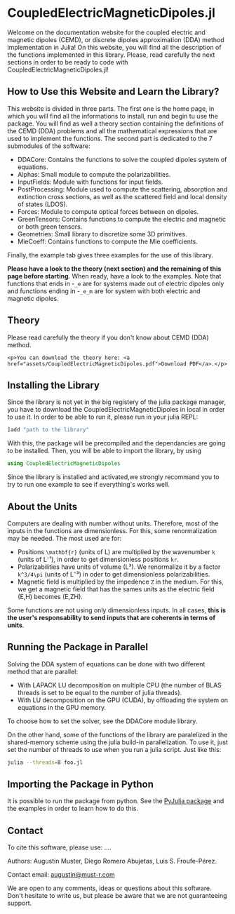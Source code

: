 # CoupledElectricMagneticDipoles.jl

Welcome on the documentation website for the coupled electric and magnetic dipoles (CEMD), or discrete dipoles approximation (DDA) method implementation in Julia! On this website, you will find all the description of the functions implemented in this library. Please, read carefully the next sections in order to be ready to code with CoupledElectricMagneticDipoles.jl!

## How to Use this Website and Learn the Library?
This website is divided in three parts. The first one is the home page, in which you will find all the informations to install, run and begin tu use the package. You will find as well a theory section containing the definitions of the CEMD (DDA) problems and all the mathematical expressions that are used to implement the functions. The second part is dedicated to the 7 submodules of the software:

- DDACore: Contains the functions to solve the coupled dipoles system of equations.
- Alphas: Small module to compute the polarizabilities.
- InputFields: Module with functions for input fields.
- PostProcessing: Module used to compute the scattering, absorption and extinction cross sections, as well as the scattered field and local density of states (LDOS).
- Forces: Module to compute optical forces between on dipoles.
- GreenTensors: Contains functions to compute the electric and magnetic or both green tensors.
- Geometries: Small library to discretize some 3D primitives.
- MieCoeff: Contains functions to compute the Mie coefficients.

Finally, the example tab gives three examples for the use of this library.

**Please have a look to the theory (next section) and the remaining of this page before starting**. When ready, have a look to the examples. Note that functions that ends in -`_e` are for systems made out of electric dipoles only and functions ending in -`_e_m` are for system with both electric and magnetic dipoles.

## Theory

Please read carefully the theory if you don't know about CEMD (DDA) method. 

```@raw html
<p>You can download the theory here: <a href="assets/CoupledElectricMagneticDipoles.pdf">Download PDF</a>.</p>
```

## Installing the Library

Since the library is not yet in the big registery of the julia package manager, you have to download the CoupledElectricMagneticDipoles in local in order to use it. In order to be able to run it, please run in your julia REPL:

```julia
]add "path to the library"
```
With this, the package will be precompiled and the dependancies are going to be installed. Then, you will be able to import the library, by using

```julia
using CoupledElectricMagneticDipoles
```
Since the library is installed and activated,we strongly recommand you to try to run one example to see if everything's works well.

## About the Units

Computers are dealing with number without units. Therefore, most of the inputs in the functions are dimensionless. For this, some renormalization may be needed. The most used are for:

- Positions ``\mathbf{r}`` (units of L) are multiplied by the wavenumber ``k`` (units of L⁻¹), in order to get dimensionless positions `kr`.
- Polarizabilities have units of volume (L³). We renormalize it by a factor ``k^3/4\pi`` (units of L⁻³) in oder to get dimensionless polarizabilities.
- Magnetic field is multiplied by the impedence ``Z`` in the medium. For this, we get a magnetic field that has the sames units as the electric field (E,H) becomes (E,ZH). 

Some functions are not using only dimensionless inputs. In all cases, **this is the user's responsability to send inputs that are coherents in terms of units**. 

## Running the Package in Parallel
Solving the DDA system of equations can be done with two different method that are parallel:

- With LAPACK LU decomposition on multiple CPU (the number of BLAS threads is set to be equal to the number of julia threads).
- With LU decomposition on the GPU (CUDA), by offloading the system on equations in the GPU memory.

To choose how to set the solver, see the DDACore module library.

On the other hand, some of the functions of the library are paralelized in the shared-memory scheme using the julia build-in parallelization. To use it, just set the number of threads to use when you run a julia script. Just like this:

```bash
julia --threads=8 foo.jl
```

## Importing the Package in Python

It is possible to run the package from python. See the [PyJulia package](https://pyjulia.readthedocs.io/en/latest/usage.html) and the examples in order to learn how to do this.

## Contact

To cite this software, please use: ....

Authors: Augustin Muster, Diego Romero Abujetas, Luis S. Froufe-Pérez.

Contact email: augustin@must-r.com

We are open to any comments, ideas or questions about this software. Don't hesitate to write us, but please be aware that we are not guaranteeing support.
